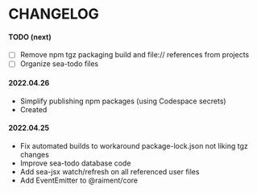 # CHANGELOG

#### TODO (next)

-   [ ] Remove npm tgz packaging build and file:// references from projects
-   [ ] Organize sea-todo files

#### 2022.04.26

-   Simplify publishing npm packages (using Codespace secrets)
-   Created

#### 2022.04.25

-   Fix automated builds to workaround package-lock.json not liking tgz changes
-   Improve sea-todo database code
-   Add sea-jsx watch/refresh on all referenced user files
-   Add EventEmitter to @raiment/core
